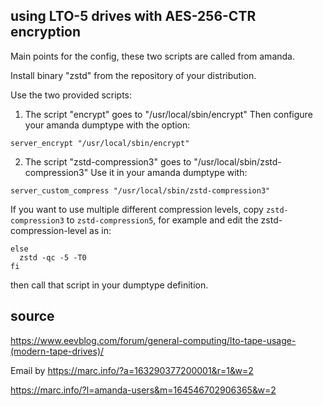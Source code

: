 ## using LTO-5 drives with AES-256-CTR encryption

Main points for the config, these two scripts are called from amanda.

Install binary "zstd" from the repository of your distribution.

Use the two provided scripts:

1. The script "encrypt" goes to "/usr/local/sbin/encrypt"
Then configure your amanda dumptype with the option:

```
server_encrypt "/usr/local/sbin/encrypt"
```

2. The script "zstd-compression3" goes to "/usr/local/sbin/zstd-compression3"
Use it in your amanda dumptype with:

```
server_custom_compress "/usr/local/sbin/zstd-compression3"
```

If you want to use multiple different compression levels, copy `zstd-compression3` to `zstd-compression5`, for example
and edit the zstd-compression-level as in:

```
else
  zstd -qc -5 -T0
fi
```

then call that script in your dumptype definition.

## source

https://www.eevblog.com/forum/general-computing/lto-tape-usage-(modern-tape-drives)/

Email by https://marc.info/?a=163290377200001&r=1&w=2

https://marc.info/?l=amanda-users&m=164546702906365&w=2
